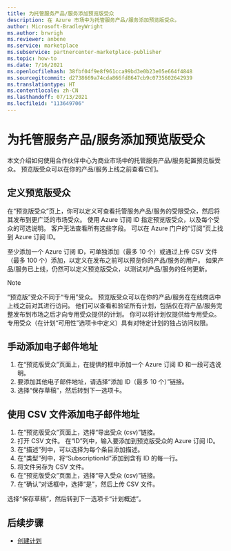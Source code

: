 ```yaml
---
title: 为托管服务产品/服务添加预览版受众
description: 在 Azure 市场中为托管服务产品/服务添加预览版受众。
author: Microsoft-BradleyWright
ms.author: brwrigh
ms.reviewer: anbene
ms.service: marketplace
ms.subservice: partnercenter-marketplace-publisher
ms.topic: how-to
ms.date: 7/16/2021
ms.openlocfilehash: 38fbf04f9e8f961cca99bd3e0b23e05e664f4848
ms.sourcegitcommit: d2738669a74cda866fd8647cb9c0735602642939
ms.translationtype: HT
ms.contentlocale: zh-CN
ms.lasthandoff: 07/13/2021
ms.locfileid: "113649706"
---
```

# <a name="add-a-preview-audience-for-a-managed-service-offer"></a>为托管服务产品/服务添加预览版受众

本文介绍如何使用合作伙伴中心为商业市场中的托管服务产品/服务配置预览版受众。 预览版受众可以在你的产品/服务上线之前查看它们。

## <a name="define-a-preview-audience"></a>定义预览版受众

在“预览版受众”页上，你可以定义可查看托管服务产品/服务的受限受众，然后将其发布到更广泛的市场受众。 使用 Azure 订阅 ID 指定预览版受众，以及每个受众的可选说明。 客户无法查看所有这些字段。 可以在 Azure 门户的“订阅”页上找到 Azure 订阅 ID。

至少添加一个 Azure 订阅 ID，可单独添加（最多 10 个）或通过上传 CSV 文件（最多 100 个）添加，以定义在发布之前可以预览你的产品/服务的用户。 如果产品/服务已上线，仍然可以定义预览版受众，以测试对产品/服务的任何更新。

> [!NOTE]
> “预览版”受众不同于“专用”受众。 预览版受众可以在你的产品/服务在在线商店中上线之前对其进行访问。 他们可以查看和验证所有计划，包括仅在将产品/服务完整发布到市场之后才向专用受众提供的计划。 你可以将计划仅提供给专用受众。 专用受众（在计划“可用性”选项卡中定义）具有对特定计划的独占访问权限。

## <a name="add-email-addresses-manually"></a>手动添加电子邮件地址

1. 在“预览版受众”页面上，在提供的框中添加一个 Azure 订阅 ID 和一段可选说明。
2. 要添加其他电子邮件地址，请选择“添加 ID（最多 10 个）”链接。
3. 选择“保存草稿”，然后转到下一选项卡。

## <a name="add-email-addresses-using-a-csv-file"></a>使用 CSV 文件添加电子邮件地址

1. 在“预览版受众”页面上，选择“导出受众 (csv)”链接。
2. 打开 CSV 文件。 在“ID”列中，输入要添加到预览版受众的 Azure 订阅 ID。
3. 在“描述”列中，可以选择为每个条目添加描述。
4. 在“类型”列中，将“SubscriptionId”添加到含有 ID 的每一行。
5. 将文件另存为 CSV 文件。
6. 在“预览版受众”页面上，选择“导入受众 (csv)”链接。
7. 在“确认”对话框中，选择“是”，然后上传 CSV 文件。

选择“保存草稿”，然后转到下一选项卡“计划概述”。

## <a name="next-steps"></a>后续步骤

* [创建计划](create-managed-service-offer-plans.md)

